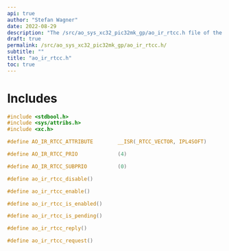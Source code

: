 ```yaml
---
api: true
author: "Stefan Wagner"
date: 2022-08-29
description: "The /src/ao_sys_xc32_pic32mk_gp/ao_ir_rtcc.h file of the ao real-time operating system."
draft: true
permalink: /src/ao_sys_xc32_pic32mk_gp/ao_ir_rtcc.h/ 
subtitle: ""
title: "ao_ir_rtcc.h"
toc: true
---
```


# Includes

```c
#include <stdbool.h>
#include <sys/attribs.h>
#include <xc.h>
```

```c
#define AO_IR_RTCC_ATTRIBUTE        __ISR(_RTCC_VECTOR, IPL4SOFT)
```

```c
#define AO_IR_RTCC_PRIO             (4)
```

```c
#define AO_IR_RTCC_SUBPRIO          (0)
```

```c
#define ao_ir_rtcc_disable()
```

```c
#define ao_ir_rtcc_enable()
```

```c
#define ao_ir_rtcc_is_enabled()
```

```c
#define ao_ir_rtcc_is_pending()
```

```c
#define ao_ir_rtcc_reply()
```

```c
#define ao_ir_rtcc_request()
```

